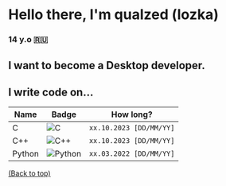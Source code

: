 # Hello there, I'm qualzed (lozka)
### 14 y.o 🇷🇺
## I want to become a Desktop developer.
## I write code on...
| Name   | Badge                                                                                                                                        | How long?                                                                                                                                         |
|--------|---------------------------------------------------------------------------------------------------------------------------------------------|--------------------------------------------------------------------------------------------------------------------------------------------------|
| C      | ![C](https://img.shields.io/badge/c-%2300599C.svg?style=for-the-badge&logo=c&logoColor=white)                                            | `xx.10.2023 [DD/MM/YY]`                                              |
| C++    | ![C++](https://img.shields.io/badge/c++-%2300599C.svg?style=for-the-badge&logo=c%2B%2B&logoColor=white)                                  | `xx.10.2023 [DD/MM/YY]`                                    |
| Python | ![Python](https://img.shields.io/badge/python-3670A0?style=for-the-badge&logo=python&logoColor=ffdd54)                                   | `xx.03.2022 [DD/MM/YY]`                                    |

[(Back to top)](#table-of-contents)
